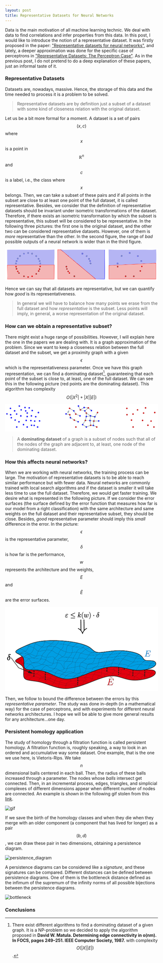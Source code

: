```yaml
---
layout: post
title: Representative Datasets for Neural Networks
---
```



Data is the main motivation of all machine learning technic. We deal with data to find correlations and infer properties from this data. In this post, I would like to introduce the notion of a representative dataset. It was firstly proposed in the paper: ["Representative datasets for neural networks"](http://congreso.us.es/dmd2018/wp-content/uploads/2018/05/DMD2018_paper_19.pdf), and lately, a deeper approximation was done for the specific case of perceptrons in  ["Representative Datasets: The Perceptron Case"](https://arxiv.org/abs/1903.08519). As in the previous post, I do not pretend to do a deep explanation of these papers, just an informal taste of it. 

### Representative Datasets

Datasets are, nowadays, massive. Hence, the storage of this data and the time needed to process it is a problem to be solved. 

> Representative datasets are by definition just a subset of a dataset with some kind of closeness relation with the original dataset. 

Let us be a bit more formal for a moment. A dataset is a set of pairs $$(x,c)$$ where $$x$$ is a point in $$\mathbb{R}^n$$ and $$c$$ is a label, i.e., the class where $$x$$ belongs. Then, we can take a subset of these pairs and if all points in the subset are close to at least one point of the full dataset, it is called representative. Besides, we consider that the definition of representative datasets should be invariant under isometric transformations of the dataset. Therefore, if there exists an isometric transformation by which the subset is representative, this subset will be considered to be representative. In the following three pictures: the first one is the original dataset, and the other two can be considered representative datasets. However, one of them is *more* representative than the other. In the second figure, the range of *bad* possible outputs of a neural network is wider than in the third figure.

![representative](https://raw.githubusercontent.com/EduPH/eduph.github.io/master/images/post2/representative.PNG)

Hence we can say that all datasets are representative, but we can quantify how *good* is its representativeness.

> In general we will have to balance how many points we erase from the full dataset and how *representative* is the subset. Less points will imply, in general, a worse representation of the original dataset.

### How can we obtain a representative subset?

There might exist a huge range of possibilities. However, I will explain here the one in the papers we are dealing with. It is a graph approximation of the problem. Since we want to keep a closeness relation between the full dataset and the subset, we get a proximity graph with a given $$\epsilon$$ which is the representativeness parameter. Once we have this graph representation, we can find a dominating dataset[^1], guaranteeing that each point of the subset is close to, at least, one of the full dataset. We can see this in the following picture (red points are the dominating dataset). This algorithm has complexity $$O(|X^2|+|X||E|)$$

[^1]: There exist different algorithms to find a dominating dataset of a given graph. It is a NP-problem so we decided to apply the algorithm proposed in **David W. Matula. Determining edge connectivity in o(nm). In FOCS, pages 249–251. IEEE Computer Society,
1987.** with complexity $$O(|X||E|)$$. 

![proximity](https://github.com/EduPH/eduph.github.io/blob/master/images/post2/proximity_graph.PNG?raw=true)

> A **dominating dataset** of a graph is a subset of nodes such that all of the nodes of the graph are adjacent to, at least, one node of the dominating dataset.

### How this affects neural networks?

When we are working with neural networks, the training process can be large. The motivation of representative datasets is to be able to reach similar performance but with fewer data. Neural networks are commonly trained with local search algorithms and if the dataset is smaller it will take less time to use the full dataset. Therefore, we would get faster training. We desire what is represented in the following picture. If we consider the error surfaces (the surface defined by the error function that measures how far is our model from a right classification) with the same architecture and same weights on the full dataset and their representative subset, they should be close. Besides, *good* representative parameter should imply this *small* difference in the error. In  the picture: $$\epsilon$$ is the representative parameter, $$\delta$$ is how far is the performance, $$w$$ represents the architecture and the weights, $$E$$ and $$\tilde{E}$$ are the error surfaces.

![error_lemma](https://github.com/EduPH/eduph.github.io/blob/master/images/post2/error_lemma.PNG?raw=true)

Then, we follow to bound the difference between the errors by this *representative parameter*. The study was done in-depth (in a mathematical way) for the case of perceptrons, and with experiments for different neural networks architectures. I hope we will be able to give more general results for any architecture...one day.


### Persistent homology application

The study of homology through a filtration function is called persistent homology. A filtration function is, roughly speaking, a way to look in an ordered and accumulative way some dataset. One example, that is the one we use here, is Vietoris-Rips. We take $$n$$ dimensional balls centered in each ball. Then, the radius of these balls increased through a parameter. The nodes whose *balls* intersect get connected. Then, in an incremental process, edges, triangles, and simplicial complexes of different dimensions appear when different number of nodes are connected. An example is shown in the following gif stolen from this [link](https://aqjaffe.github.io/VRPolygons/index.html).

![gif](https://aqjaffe.github.io/VRPolygons/assets/CechFiltration.gif)

If we save the birth of the homology classes and when they die when they merge with an older component (a component that has lived for longer) as a pair $$(b,d)$$, we can draw these pair in two dimensions, obtaining a persistence diagram. 

![persistence_diagram](https://i.imgur.com/WmQPYnn.png)

A persistence diagrams can be considered like a *signature*, and these signatures can be compared. Different distances can be defined between persistence diagrams. One of them is the bottleneck distance defined as the infimum of the supremum of the infinity norms of all possible bijections between the persistence diagrams.

![bottleneck](http://gudhi.gforge.inria.fr/python/latest/_images/perturb_pd.png)



### Conclusions



